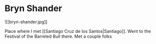 # Bryn Shander
![[bryn-shander.jpg]]

Place where I met [[Santiago Cruz de los Santos|Santiago]]. Went to the Festival of the Barreled Bull there. Met a couple folks
